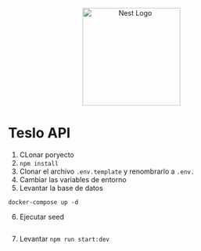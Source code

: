 <p align="center">
  <a href="http://nestjs.com/" target="blank"><img src="https://nestjs.com/img/logo-small.svg" width="200" alt="Nest Logo" /></a>
</p>

# Teslo API
1. CLonar poryecto
2. ```npm install```
3. Clonar el archivo ```.env.template``` y renombrarlo a ```.env.```
4. Cambiar las variables de entorno
5. Levantar la base de datos
```
docker-compose up -d
```
6. Ejecutar seed
``` http://localhost:3000/api/seed
```
7. Levantar ```npm run start:dev```